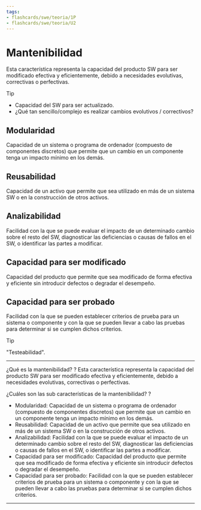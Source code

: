 ```yaml
---
tags:
- flashcards/swe/teoria/1P
- flashcards/swe/teoria/U2
---
```


# Mantenibilidad

Esta característica representa la capacidad del producto SW para ser modificado efectiva y eficientemente, debido a necesidades evolutivas, correctivas o perfectivas.

> [!TIP]
>
> - Capacidad del SW para ser actualizado.
> - ¿Qué tan sencillo/complejo es realizar cambios evolutivos / correctivos?

## Modularidad

Capacidad de un sistema o programa de ordenador (compuesto de componentes discretos) que permite que un cambio en un componente tenga un impacto mínimo en los demás.

## Reusabilidad

Capacidad de un activo que permite que sea utilizado en más de un sistema SW o en la construcción de otros activos.

## Analizabilidad

Facilidad con la que se puede evaluar el impacto de un determinado cambio sobre el resto del SW, diagnosticar las deficiencias o causas de fallos en el SW, o identificar las partes a modificar.

## Capacidad para ser modificado

Capacidad del producto que permite que sea modificado de forma efectiva y eficiente sin introducir defectos o degradar el desempeño.

## Capacidad para ser probado

Facilidad con la que se pueden establecer criterios de prueba para un sistema o componente y con la que se pueden llevar a cabo las pruebas para determinar si se cumplen dichos criterios.

> [!TIP]
>
> "Testeabilidad".

---

¿Qué es la mantenibilidad?
?
Esta característica representa la capacidad del producto SW para ser modificado efectiva y eficientemente, debido a necesidades evolutivas, correctivas o perfectivas.
<!--SR:!2025-05-05,1,230-->

¿Cuáles son las sub características de la mantenibilidad?
?
- Modularidad: Capacidad de un sistema o programa de ordenador (compuesto de componentes discretos) que permite que un cambio en un componente tenga un impacto mínimo en los demás.
- Reusabilidad: Capacidad de un activo que permite que sea utilizado en más de un sistema SW o en la construcción de otros activos.
- Analizabilidad: Facilidad con la que se puede evaluar el impacto de un determinado cambio sobre el resto del SW, diagnosticar las deficiencias o causas de fallos en el SW, o identificar las partes a modificar.
- Capacidad para ser modificado: Capacidad del producto que permite que sea modificado de forma efectiva y eficiente sin introducir defectos o degradar el desempeño.
- Capacidad para ser probado: Facilidad con la que se pueden establecer criterios de prueba para un sistema o componente y con la que se pueden llevar a cabo las pruebas para determinar si se cumplen dichos criterios.
<!--SR:!2025-05-05,1,230-->

---
